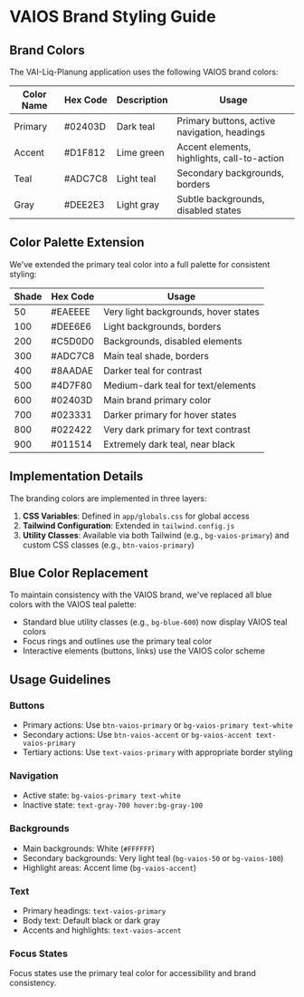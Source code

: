 # VAIOS Brand Styling Guide

## Brand Colors

The VAI-Liq-Planung application uses the following VAIOS brand colors:

| Color Name | Hex Code | Description | Usage |
|------------|----------|-------------|-------|
| Primary    | #02403D  | Dark teal   | Primary buttons, active navigation, headings |
| Accent     | #D1F812  | Lime green  | Accent elements, highlights, call-to-action |
| Teal       | #ADC7C8  | Light teal  | Secondary backgrounds, borders |
| Gray       | #DEE2E3  | Light gray  | Subtle backgrounds, disabled states |

## Color Palette Extension

We've extended the primary teal color into a full palette for consistent styling:

| Shade | Hex Code | Usage |
|-------|----------|-------|
| 50    | #EAEEEE  | Very light backgrounds, hover states |
| 100   | #DEE6E6  | Light backgrounds, borders |
| 200   | #C5D0D0  | Backgrounds, disabled elements |
| 300   | #ADC7C8  | Main teal shade, borders |
| 400   | #8AADAE  | Darker teal for contrast |
| 500   | #4D7F80  | Medium-dark teal for text/elements |
| 600   | #02403D  | Main brand primary color |
| 700   | #023331  | Darker primary for hover states |
| 800   | #022422  | Very dark primary for text contrast |
| 900   | #011514  | Extremely dark teal, near black |

## Implementation Details

The branding colors are implemented in three layers:

1. **CSS Variables**: Defined in `app/globals.css` for global access
2. **Tailwind Configuration**: Extended in `tailwind.config.js` 
3. **Utility Classes**: Available via both Tailwind (e.g., `bg-vaios-primary`) and custom CSS classes (e.g., `btn-vaios-primary`)

## Blue Color Replacement

To maintain consistency with the VAIOS brand, we've replaced all blue colors with the VAIOS teal palette:

- Standard blue utility classes (e.g., `bg-blue-600`) now display VAIOS teal colors
- Focus rings and outlines use the primary teal color
- Interactive elements (buttons, links) use the VAIOS color scheme

## Usage Guidelines

### Buttons

- Primary actions: Use `btn-vaios-primary` or `bg-vaios-primary text-white`
- Secondary actions: Use `btn-vaios-accent` or `bg-vaios-accent text-vaios-primary`
- Tertiary actions: Use `text-vaios-primary` with appropriate border styling

### Navigation

- Active state: `bg-vaios-primary text-white`
- Inactive state: `text-gray-700 hover:bg-gray-100`

### Backgrounds

- Main backgrounds: White (`#FFFFFF`)
- Secondary backgrounds: Very light teal (`bg-vaios-50` or `bg-vaios-100`)
- Highlight areas: Accent lime (`bg-vaios-accent`)

### Text

- Primary headings: `text-vaios-primary`
- Body text: Default black or dark gray
- Accents and highlights: `text-vaios-accent`

### Focus States

Focus states use the primary teal color for accessibility and brand consistency. 
